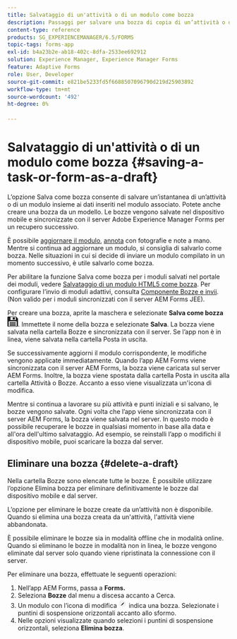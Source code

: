 ```yaml
---
title: Salvataggio di un'attività o di un modulo come bozza
description: Passaggi per salvare una bozza di copia di un’attività o di un modulo nell’app AEM Forms
content-type: reference
products: SG_EXPERIENCEMANAGER/6.5/FORMS
topic-tags: forms-app
exl-id: b4a23b2e-ab18-402c-8dfa-2533ee692912
solution: Experience Manager, Experience Manager Forms
feature: Adaptive Forms
role: User, Developer
source-git-commit: e821be5233fd5f6688507096790d219d25903892
workflow-type: tm+mt
source-wordcount: '492'
ht-degree: 0%

---
```


# Salvataggio di un&#39;attività o di un modulo come bozza {#saving-a-task-or-form-as-a-draft}

L’opzione Salva come bozza consente di salvare un’istantanea di un’attività o di un modulo insieme ai dati inseriti nel modulo associato. Potete anche creare una bozza da un modello. Le bozze vengono salvate nel dispositivo mobile e sincronizzate con il server Adobe Experience Manager Forms per un recupero successivo.

È possibile [aggiornare il modulo](/help/forms/using/working-with-form.md), [annota](/help/forms/using/add-attachments.md) con fotografie e note a mano. Mentre si continua ad aggiornare un modulo, si consiglia di salvarlo come bozza. Nelle situazioni in cui si decide di inviare un modulo compilato in un momento successivo, è utile salvarlo come bozza.

Per abilitare la funzione Salva come bozza per i moduli salvati nel portale dei moduli, vedere [Salvataggio di un modulo HTML5 come bozza](/help/forms/using/saving-html5-form-draft.md).
Per configurare l’invio di moduli adattivi, consulta [Componente Bozze e invii](/help/forms/using/draft-submission-component.md). (Non valido per i moduli sincronizzati con il server AEM Forms JEE).

Per creare una bozza, aprite la maschera e selezionate **Salva come bozza** ![salva come bozza](assets/save-as-draft.png). Immettete il nome della bozza e selezionate **Salva**. La bozza viene salvata nella cartella Bozze e sincronizzata con il server. Se l’app non è in linea, viene salvata nella cartella Posta in uscita.

Se successivamente aggiorni il modulo corrispondente, le modifiche vengono applicate immediatamente. Quando l’app AEM Forms viene sincronizzata con il server AEM Forms, la bozza viene caricata sul server AEM Forms. Inoltre, la bozza viene spostata dalla cartella Posta in uscita alla cartella Attività o Bozze. Accanto a esso viene visualizzata un&#39;icona di modifica.

Mentre si continua a lavorare su più attività e punti iniziali e si salvano, le bozze vengono salvate. Ogni volta che l’app viene sincronizzata con il server AEM Forms, la bozza viene salvata nel server. In questo modo è possibile recuperare le bozze in qualsiasi momento in base alla data e all&#39;ora dell&#39;ultimo salvataggio. Ad esempio, se reinstalli l’app o modifichi il dispositivo mobile, puoi scaricare la bozza dal server.

## Eliminare una bozza {#delete-a-draft}

Nella cartella Bozze sono elencate tutte le bozze. È possibile utilizzare l’opzione Elimina bozza per eliminare definitivamente le bozze dal dispositivo mobile e dal server.

L’opzione per eliminare le bozze create da un’attività non è disponibile. Quando si elimina una bozza creata da un&#39;attività, l&#39;attività viene abbandonata.

È possibile eliminare le bozze sia in modalità offline che in modalità online. Quando si eliminano le bozze in modalità non in linea, le bozze vengono eliminate dal server solo quando viene ripristinata la connessione con il server.

Per eliminare una bozza, effettuate le seguenti operazioni:

1. Nell’app AEM Forms, passa a **Forms.**
1. Seleziona **Bozze** dal menu a discesa accanto a Cerca.
1. Un modulo con l’icona di modifica ![edit-draft-app](assets/edit-draft-app.png) indica una bozza. Selezionate i puntini di sospensione orizzontali accanto allo sformo.
1. Nelle opzioni visualizzate quando selezioni i puntini di sospensione orizzontali, seleziona **Elimina bozza**.
